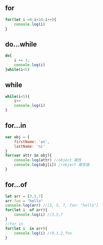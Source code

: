 ## for
```javascript
for(let i =0;i<10;i++){
    console.log(i)
}
```

## do...while
```javascript
do{
    i += 1;
    console.log(i)
}while(i<5)
```

## while
```javascript
while(i<5){
    i++
    console.log(i)
}
```

## for...in
```javascript
var obj = {
    firstName: 'an',
    lastName: 'ni'
}
for(var attr in obj){
    console.log(attr) //object 属性
    console.log(obj[i]) //object 属性值
}
```

## for...of
```javascript
let arr = [3,5,7]
arr.foo = "hello"
console.log(arr) //[3, 5, 7, foo: "hello"]
for(let i  of arr){
    console.log(i) //3,5,7
}
//for in
for(let i  in arr){
    console.log(i) //0,1,2,foo
}
```